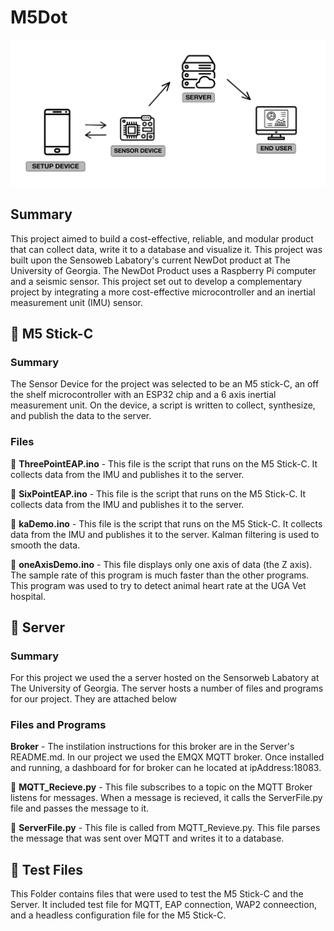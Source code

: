 # M5Dot

![VisualDiagram](Extras/Diagram.png)  

## Summary
This project aimed to build a cost-effective, reliable, and modular product that can collect data, write it to a database and visualize it. This project was built upon the Sensoweb Labatory's current NewDot product at The University of Georgia. The NewDot Product uses a Raspberry Pi computer and a seismic sensor. This project set out to develop a complementary project by integrating a more cost-effective microcontroller and an inertial measurement unit (IMU) sensor.

## 📁 M5 Stick-C 
### Summary
The Sensor Device for the project was selected to be an M5 stick-C, an off the shelf microcontroller with an ESP32 chip and a 6 axis inertial measurement unit. On the device, a script is written to collect, synthesize, and publish the data to the server.

### **Files**
📄 **ThreePointEAP.ino** - This file is the script that runs on the M5 Stick-C. It collects data from the IMU and publishes it to the server.  

📄 **SixPointEAP.ino** - This file is the script that runs on the M5 Stick-C. It collects data from the IMU and publishes it to the server.

📄 **kaDemo.ino** - This file is the script that runs on the M5 Stick-C. It collects data from the IMU and publishes it to the server. Kalman filtering is used to smooth the data.

📄 **oneAxisDemo.ino** - This file displays only one axis of data (the Z axis). The sample rate of this program is much faster than the other programs. This program was used to try to detect animal heart rate at the UGA Vet hospital.

## 📁 Server  
### Summary
For this project we used the a server hosted on the Sensorweb Labatory at The University of Georgia. The server hosts a number of files and programs for our project. They are attached below
### Files and Programs
**Broker** - The instilation instructions for this broker are in the Server's README.md. In our project we used the EMQX MQTT broker. Once installed and running, a dashboard for for broker can he located at ipAddress:18083.

📄 **MQTT_Recieve.py** - This file subscribes to a topic on the MQTT Broker listens for messages. When a message is recieved, it calls the ServerFile.py file and passes the message to it.

📄 **ServerFile.py** - This file is called from MQTT_Revieve.py. This file parses the message that was sent over MQTT and writes it to a database. 

## 📁 Test Files
This Folder contains files that were used to test the M5 Stick-C and the Server. It included test file for MQTT, EAP connection, WAP2 conneection, and a headless configuration file for the M5 Stick-C.  








